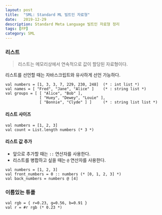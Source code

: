 ```yaml
---
layout: post
title:  "SML: Standard ML 빌트인 자료형"
date:   2019-12-29
description: Standard Meta Language 빌트인 자료형 정리
tags: [FP]
category: SML
---
```

### 리스트
> 리스트는 메모리상에서 연속적으로 값이 할당된 자료형이다.

리스트를 선언할 때는 자바스크립트와 유사하게 선언 가능하다.

```
val numbers = [1, 3, 3, 7, 229, 230, 248]  (* : int list *)
val names = [ "Fred", "Jane", "Alice" ]    (* : string list *)
val groups = [ [ "Alice", "Bob" ],
               [ "Huey", "Dewey", "Louie" ],
               [ "Bonnie", "Clyde" ] ]     (* : string list list *)
```

#### 리스트 사이즈
```
val numbers = [1, 2, 3]
val count = List.length numbers (* 3 *)
```

#### 리스트 값 추가
- 앞으로 추가할 때는 `::` 연산자를 사용한다.
- 리스트를 병합하고 싶을 때는 `@` 연산자를 사용한다.

```
val numbers = [1, 2, 3]
val front_numbers = 0 :: numbers (* [0, 1, 2, 3] *)
val back_numbers = numbers @ [4]
```

### 이름있는 튜플
```
val rgb = { r=0.23, g=0.56, b=0.91 }
val r = #r rgb (* 0.23 *)
```